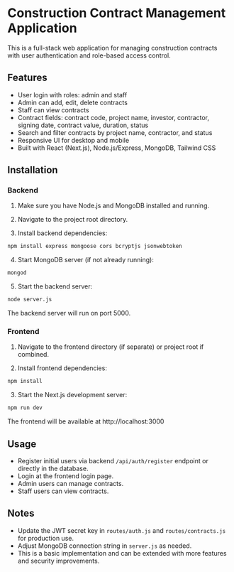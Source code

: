 # Construction Contract Management Application

This is a full-stack web application for managing construction contracts with user authentication and role-based access control.

## Features

- User login with roles: admin and staff
- Admin can add, edit, delete contracts
- Staff can view contracts
- Contract fields: contract code, project name, investor, contractor, signing date, contract value, duration, status
- Search and filter contracts by project name, contractor, and status
- Responsive UI for desktop and mobile
- Built with React (Next.js), Node.js/Express, MongoDB, Tailwind CSS

## Installation

### Backend

1. Make sure you have Node.js and MongoDB installed and running.

2. Navigate to the project root directory.

3. Install backend dependencies:

```bash
npm install express mongoose cors bcryptjs jsonwebtoken
```

4. Start MongoDB server (if not already running):

```bash
mongod
```

5. Start the backend server:

```bash
node server.js
```

The backend server will run on port 5000.

### Frontend

1. Navigate to the frontend directory (if separate) or project root if combined.

2. Install frontend dependencies:

```bash
npm install
```

3. Start the Next.js development server:

```bash
npm run dev
```

The frontend will be available at http://localhost:3000

## Usage

- Register initial users via backend `/api/auth/register` endpoint or directly in the database.
- Login at the frontend login page.
- Admin users can manage contracts.
- Staff users can view contracts.

## Notes

- Update the JWT secret key in `routes/auth.js` and `routes/contracts.js` for production use.
- Adjust MongoDB connection string in `server.js` as needed.
- This is a basic implementation and can be extended with more features and security improvements.
